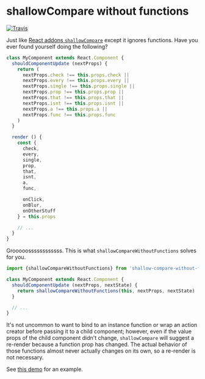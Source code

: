 # shallowCompare without functions

[![Travis][build-badge]][build]

Just like [React addons `shallowCompare`](https://facebook.github.io/react/docs/shallow-compare.html) except it ignores functions.
Have you ever found yourself doing the following?

```js
class MyComponent extends React.Component {
  shouldComponentUpdate (nextProps) {
    return (
      nextProps.check !== this.props.check ||
      nextProps.every !== this.props.every ||
      nextProps.single !== this.props.single ||
      nextProps.prop !== this.props.prop ||
      nextProps.that !== this.props.that ||
      nextProps.isnt !== this.props.isnt ||
      nextProps.a !== this.props.a ||
      nextProps.func !== this.props.func
    )
  }

  render () {
    const {
      check,
      every,
      single,
      prop,
      that,
      isnt,
      a,
      func,

      onClick,
      onBlur,
      onOtherStuff
    } = this.props

    // ...
  }
}
```

Grooooossssssssssss.  This is what `shallowCompareWithoutFunctions` solves for you.


```js
import {shallowCompareWithoutFunctions} from 'shallow-compare-without-functions'

class MyComponent extends React.Component {
  shouldComponentUpdate (nextProps, nextState) {
    return shallowCompareWithoutFunctions(this, nextProps, nextState)
  }

  // ...
}
```

It's not uncommon to want to bind to an instance function or wrap an action creator before passing it to a child component; however, even if the value props of the child component didn't change,
`shallowCompare` will suggest a re-render because a function prop has changed. The actual behavior of those
functions almost never actually changes on its own, so a re-render is not necessary.

See [this demo](http://shallow-compare-without-functions.surge.sh) for an example.

[build-badge]: https://img.shields.io/travis/garbles/shallow-compare-without-functions/master.svg?style=flat-square
[build]: https://travis-ci.org/garbles/shallow-compare-without-functions
